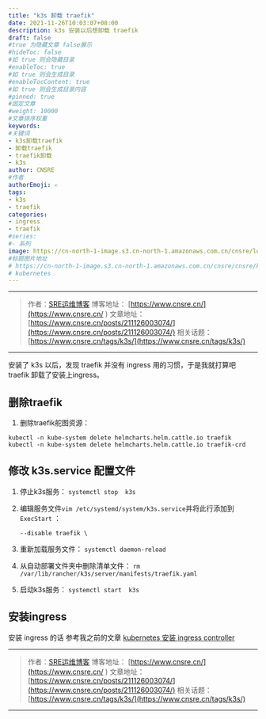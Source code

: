 ```yaml
---
title: "k3s 卸载 traefik"
date: 2021-11-26T10:03:07+08:00
description: k3s 安装以后想卸载 traefik
draft: false
#true 为隐藏文章 false展示
#hideToc: false
#如 true 则会隐藏目录
#enableToc: true
#如 true 则会生成目录
#enableTocContent: true
#如 true 则会生成目录内容
#pinned: true  
#固定文章
#weight: 10000
#文章排序权重
keywords:
#关键词
- k3s卸载traefik
- 卸载traefik
- traefik卸载
- k3s
author: CNSRE    
#作者
authorEmoji: ✍
tags:
- k3s
- traefik
categories:
- ingress
- traefik
#series:
#- 系列
image: https://cn-north-1-image.s3.cn-north-1.amazonaws.com.cn/cnsre/logo/k3s.png
#标题图片地址
# https://cn-north-1-image.s3.cn-north-1.amazonaws.com.cn/cnsre/cnsre/kubernetes.png
# kubernetes
---
```

- - -
> 作者：[SRE运维博客](https://www.cnsre.cn/ )
> 博客地址： [https://www.cnsre.cn/](https://www.cnsre.cn/ ) 
> 文章地址：[https://www.cnsre.cn/posts/211126003074/](https://www.cnsre.cn/posts/211126003074/)
> 相关话题：[https://www.cnsre.cn/tags/k3s/](https://www.cnsre.cn/tags/k3s/)
- - -
安装了 k3s 以后，发现 traefik 并没有 ingress 用的习惯，于是我就打算吧 traefik 卸载了安装上ingress。
## 删除traefik
1. 删除traefik舵图资源：

```shell
kubectl -n kube-system delete helmcharts.helm.cattle.io traefik
kubectl -n kube-system delete helmcharts.helm.cattle.io traefik-crd
```
## 修改 k3s.service 配置文件
1. 停止k3s服务： `systemctl stop  k3s `

2. 编辑服务文件`vim /etc/systemd/system/k3s.service`并将此行添加到`ExecStart` ：

   ```
   --disable traefik \
   ```

3. 重新加载服务文件： `systemctl daemon-reload`

4. 从自动部署文件夹中删除清单文件： `rm /var/lib/rancher/k3s/server/manifests/traefik.yaml`

5. 启动k3s服务： `systemctl start  k3s`
<script async src="https://pagead2.googlesyndication.com/pagead/js/adsbygoogle.js?client=ca-pub-4855142804875926"
     crossorigin="anonymous"></script>
<ins class="adsbygoogle"
     style="display:block; text-align:center;"
     data-ad-layout="in-article"
     data-ad-format="fluid"
     data-ad-client="ca-pub-4855142804875926"
     data-ad-slot="5670838583"></ins>
<script>
     (adsbygoogle = window.adsbygoogle || []).push({});
</script>

## 安装ingress

安装 ingress 的话 参考我之前的文章 [kubernetes 安装 ingress controller](https://www.cnsre.cn/posts/210902330007/#使用-hostnetwork-的方式部署-ingress-nginx)

- - -
> 作者：[SRE运维博客](https://www.cnsre.cn/ )
> 博客地址： [https://www.cnsre.cn/](https://www.cnsre.cn/ ) 
> 文章地址：[https://www.cnsre.cn/posts/211126003074/](https://www.cnsre.cn/posts/211126003074/)
> 相关话题：[https://www.cnsre.cn/tags/k3s/](https://www.cnsre.cn/tags/k3s/)
- - -
